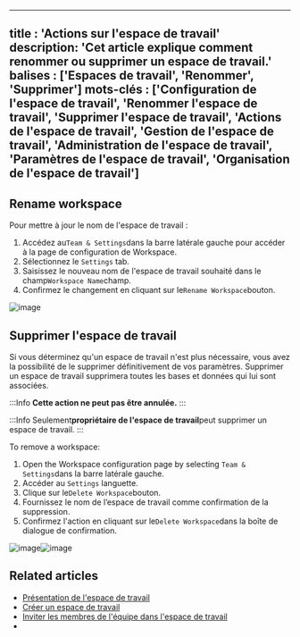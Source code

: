 ***

title : 'Actions sur l'espace de travail'
description: 'Cet article explique comment renommer ou supprimer un espace de travail.'
balises : \['Espaces de travail', 'Renommer', 'Supprimer']
mots-clés : \['Configuration de l'espace de travail', 'Renommer l'espace de travail', 'Supprimer l'espace de travail', 'Actions de l'espace de travail', 'Gestion de l'espace de travail', 'Administration de l'espace de travail', 'Paramètres de l'espace de travail', 'Organisation de l'espace de travail']
---------------------------------------------------------------------------------------------------------------------------------------------------------------------------------------------------------------------------------------------------------------------------------------------------------------

## Rename workspace

Pour mettre à jour le nom de l'espace de travail :

1. Accédez au`Team & Settings`dans la barre latérale gauche pour accéder à la page de configuration de Workspace.
2. Sélectionnez le `Settings` tab.
3. Saisissez le nouveau nom de l'espace de travail souhaité dans le champ`Workspace Name`champ.
4. Confirmez le changement en cliquant sur le`Rename Workspace`bouton.

![image](/img/v2/workspace/workspace-rename.png)

## Supprimer l'espace de travail

Si vous déterminez qu'un espace de travail n'est plus nécessaire, vous avez la possibilité de le supprimer définitivement de vos paramètres. Supprimer un espace de travail supprimera toutes les bases et données qui lui sont associées.

:::Info **Cette action ne peut pas être annulée.** :::

:::Info
Seulement**propriétaire de l'espace de travail**peut supprimer un espace de travail.
:::

To remove a workspace:

1. Open the Workspace configuration page by selecting `Team & Settings`dans la barre latérale gauche.
2. Accéder au `Settings` languette.
3. Clique sur le`Delete Workspace`bouton.
4. Fournissez le nom de l’espace de travail comme confirmation de la suppression.
5. Confirmez l'action en cliquant sur le`Delete Workspace`dans la boîte de dialogue de confirmation.

![image](/img/v2/workspace/workspace-delete.png)![image](/img/v2/workspace/workspace-delete-confirmation.png)

## Related articles

* [Présentation de l'espace de travail](/workspaces/workspace-overview)
* [Créer un espace de travail](/workspaces/create-workspace)
* [Inviter les membres de l'équipe dans l'espace de travail](/workspaces/workspace-collaboration)
* 
